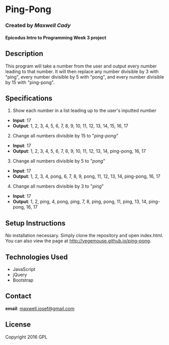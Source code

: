 # **Ping-Pong**
### Created by _Maxwell Cady_
#### Epicodus Intro to Programming Week 3 project

## Description
This program will take a number from the user and output every number leading to that number. It will then replace any number divisible by 3 with "ping", every number divisible by 5 with "pong", and every number divisible by 15 with "ping-pong".

## Specifications

1) Show each number in a list leading up to the user's inputted number

* **Input**: 17
* **Output**: 1, 2, 3, 4, 5, 6, 7, 8, 9, 10, 11, 12, 13, 14, 15, 16, 17

2) Change all numbers divisible by 15 to "_ping-pong_"

* **Input**: 17
* **Output**: 1, 2, 3, 4, 5, 6, 7, 8, 9, 10, 11, 12, 13, 14, ping-pong, 16, 17

3) Change all numbers divisible by 5 to "_pong_"

* **Input**: 17
* **Output**: 1, 2, 3, 4, pong, 6, 7, 8, 9, pong, 11, 12, 13, 14, ping-pong, 16, 17

4) Change all numbers divisible by 3 to "_ping_"

* **Input**: 17
* **Output**: 1, 2, ping, 4, pong, ping, 7, 8, ping, pong, 11, ping, 13, 14, ping-pong, 16, 17

## Setup Instructions
No installation necessary. Simply clone the repository and open index.html. You can also view the page at http://vegemouse.github.io/ping-pong.

## Technologies Used

* JavaScript
* jQuery
* Bootstrap

## Contact
**email**: maxwell.josef@gmail.com

## License
Copyright 2016 GPL
